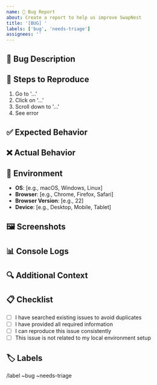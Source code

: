 ```yaml
---
name: 🐛 Bug Report
about: Create a report to help us improve SwapNest
title: '[BUG] '
labels: ['bug', 'needs-triage']
assignees: ''
---
```


## 🐛 Bug Description
<!-- A clear and concise description of what the bug is -->

## 🔄 Steps to Reproduce
<!-- Steps to reproduce the behavior -->
1. Go to '...'
2. Click on '...'
3. Scroll down to '...'
4. See error

## ✅ Expected Behavior
<!-- A clear and concise description of what you expected to happen -->

## ❌ Actual Behavior
<!-- A clear and concise description of what actually happened -->

## 📱 Environment
<!-- Please complete the following information -->
- **OS**: [e.g., macOS, Windows, Linux]
- **Browser**: [e.g., Chrome, Firefox, Safari]
- **Browser Version**: [e.g., 22]
- **Device**: [e.g., Desktop, Mobile, Tablet]

## 🖼️ Screenshots
<!-- If applicable, add screenshots to help explain your problem -->

## 📊 Console Logs
<!-- If applicable, add console logs or error messages -->

## 🔍 Additional Context
<!-- Add any other context about the problem here -->

## 📋 Checklist
<!-- Please check the boxes that apply -->
- [ ] I have searched existing issues to avoid duplicates
- [ ] I have provided all required information
- [ ] I can reproduce this issue consistently
- [ ] This issue is not related to my local environment setup

## 🏷️ Labels
<!-- Add any relevant labels -->
/label ~bug ~needs-triage
